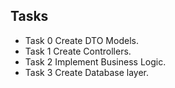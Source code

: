 ## Tasks
- Task 0
	Create DTO Models.
- Task 1
	Create Controllers.
- Task 2
	Implement Business Logic. 
- Task 3
	Create Database layer.
